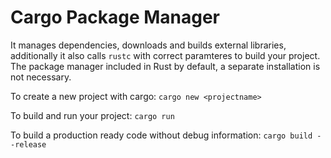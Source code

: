 # Cargo Package Manager

It manages dependencies, downloads and builds external libraries, additionally it also calls `rustc` with correct paramteres to build your project. 
The package manager included in Rust by default, a separate installation is not necessary. 

To create a new project with cargo: `cargo new <projectname>`

To build and run your project: `cargo run`

To build a production ready code without debug information: `cargo build --release`

